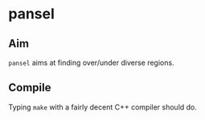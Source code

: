 # pansel

## Aim

`pansel` aims at finding over/under diverse regions.

## Compile

Typing `make` with a fairly decent C++ compiler should do.


